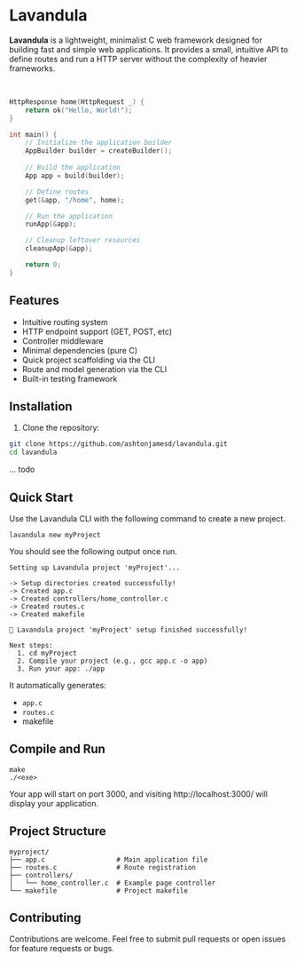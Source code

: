 # Lavandula

**Lavandula** is a lightweight, minimalist C web framework designed for building fast and simple web applications. It provides a small, intuitive API to define routes and run a HTTP server without the complexity of heavier frameworks.

<br/>

```c
HttpResponse home(HttpRequest _) {
    return ok("Hello, World!");
}

int main() {
    // Initialize the application builder
    AppBuilder builder = createBuilder();
    
    // Build the application
    App app = build(builder);

    // Define routes
    get(&app, "/home", home);

    // Run the application
    runApp(&app);

    // Cleanup leftover resources
    cleanupApp(&app);

    return 0;
}
```


## Features

- Intuitive routing system
- HTTP endpoint support (GET, POST, etc)
- Controller middleware
- Minimal dependencies (pure C)
- Quick project scaffolding via the CLI
- Route and model generation via the CLI
- Built-in testing framework


## Installation

1. Clone the repository:

```bash
git clone https://github.com/ashtonjamesd/lavandula.git
cd lavandula
```

... todo


## Quick Start

Use the Lavandula CLI with the following command to create a new project.

```
lavandula new myProject
```

You should see the following output once run.

```
Setting up Lavandula project 'myProject'...

-> Setup directories created successfully!
-> Created app.c
-> Created controllers/home_controller.c
-> Created routes.c
-> Created makefile

🎉 Lavandula project 'myProject' setup finished successfully!

Next steps:
  1. cd myProject
  2. Compile your project (e.g., gcc app.c -o app)
  3. Run your app: ./app
```

It automatically generates:
- `app.c`
- `routes.c`
- makefile


## Compile and Run

```
make
./<exe>
```

Your app will start on port 3000, and visiting http://localhost:3000/ will display your application.


## Project Structure

```
myproject/
├── app.c                  # Main application file
├── routes.c               # Route registration
├── controllers/
│   └── home_controller.c  # Example page controller
└── makefile               # Project makefile
```


## Contributing

Contributions are welcome. Feel free to submit pull requests or open issues for feature requests or bugs.
